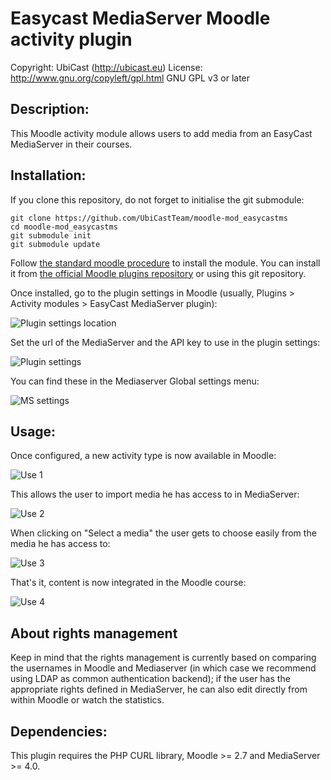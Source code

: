 Easycast MediaServer Moodle activity plugin
===========================================

Copyright: UbiCast (http://ubicast.eu)
License: http://www.gnu.org/copyleft/gpl.html GNU GPL v3 or later


Description:
------------
This Moodle activity module allows users to add media from an EasyCast MediaServer in their courses.

Installation:
-------------

If you clone this repository, do not forget to initialise the git submodule:

	git clone https://github.com/UbiCastTeam/moodle-mod_easycastms
	cd moodle-mod_easycastms
	git submodule init
	git submodule update

Follow [the standard moodle procedure](https://docs.moodle.org/28/en/Installing_plugins) to install the module. You can install it from [the official Moodle plugins repository](https://moodle.org/plugins/view.php?plugin=mod_easycastms) or using this git repository.

Once installed, go to the plugin settings in Moodle (usually, Plugins > Activity modules > EasyCast MediaServer plugin): 

![Plugin settings location](http://www.ubicast.eu/medias/downloads/techdocs/lms-integration/moodle/settings1.png)

Set the url of the MediaServer and the API key to use in the plugin settings: 

![Plugin settings](http://www.ubicast.eu/medias/downloads/techdocs/lms-integration/moodle/settings2.png)

You can find these in the Mediaserver Global settings menu:

![MS settings](http://www.ubicast.eu/medias/downloads/techdocs/lms-integration/moodle/settings3.png)

Usage:
------

Once configured, a new activity type is now available in Moodle:

![Use 1](http://www.ubicast.eu/medias/downloads/techdocs/lms-integration/moodle/use1.png)

This allows the user to import media he has access to in MediaServer:

![Use 2](http://www.ubicast.eu/medias/downloads/techdocs/lms-integration/moodle/use2.png)

When clicking on "Select a media" the user gets to choose easily from the media he has access to:

![Use 3](http://www.ubicast.eu/medias/downloads/techdocs/lms-integration/moodle/use3.png)

That's it, content is now integrated in the Moodle course:

![Use 4](http://www.ubicast.eu/medias/downloads/techdocs/lms-integration/moodle/use4.png)

About rights management
-----------------------

Keep in mind that the rights management is currently based on comparing the usernames in Moodle and Mediaserver (in which case we recommend using LDAP as common authentication backend); if the user has the appropriate rights defined in MediaServer, he can also edit directly from within Moodle or watch the statistics.

Dependencies:
-------------
This plugin requires the PHP CURL library, 
Moodle >= 2.7 and MediaServer >= 4.0.
